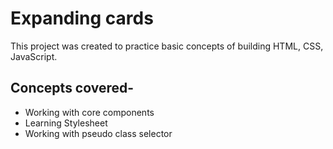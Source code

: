 # Expanding cards
This project was created to practice basic concepts of building HTML, CSS, JavaScript.
## Concepts covered-
* Working with core components
* Learning Stylesheet
* Working with pseudo class selector
